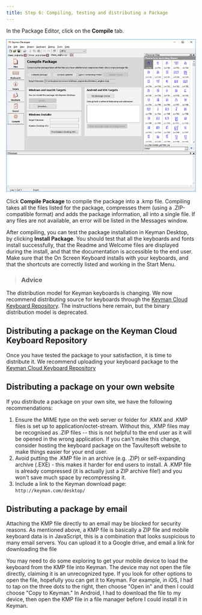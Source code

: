 ```yaml
---
title: Step 6: Compiling, testing and distributing a Package
---
```


In the Package Editor, click on the **Compile** tab.

![](/cdn/dev/img/developer/100/tutorial_distribute_keyboard_compile.png)

Click **Compile Package** to compile the
package into a .kmp file. Compiling takes all the files listed for the
package, compresses them (using a .ZIP-compatible format) and adds the
package information, all into a single file. If any files are not
available, an error will be listed in the Messages window.

After compiling, you can test the package installation in Keyman
Desktop, by clicking **Install Package**. You
should test that all the keyboards and fonts install successfully, that
the Readme and Welcome files are displayed during the install, and that
the documentation is accessible to the end user. Make sure that the On
Screen Keyboard installs with your keyboards, and that the shortcuts are
correctly listed and working in the Start Menu.

> ### Advice
The distribution model for Keyman keyboards is changing. We now
recommend distributing source for keyboards through the [Keyman Cloud Keyboard Repository](/developer/keyboards/). The instructions here
remain, but the binary distribution model is deprecated.

## Distributing a package on the Keyman Cloud Keyboard Repository

Once you have tested the package to your satisfaction, it is time to
distribute it. We recommend uploading your keyboard package to the
[Keyman Cloud Keyboard Repository](/developer/keyboards/)

## Distributing a package on your own website

If you distribute a package on your own site, we have the following
recommendations:

1.  Ensure the MIME type on the web server or folder for .KMX and .KMP
    files is set up to application/octet-stream. Without this, .KMP
    files may be recognised as .ZIP files -- this is not helpful to the
    end user as it will be opened in the wrong application. If you can't
    make this change, consider hosting the keyboard package on the
    Tavultesoft website to make things easier for your end user.
2.  Avoid putting the .KMP file in an archive (e.g. .ZIP) or
    self-expanding archive (.EXE) - this makes it harder for end users
    to install. A .KMP file is already compressed (it is actually just a
    ZIP archive file!) and you won't save much space by recompressing
    it.
3.  Include a link to the Keyman download page:
    `http://keyman.com/desktop/`

## Distributing a package by email

Attaching the KMP file directly to an email may be blocked for security
reasons. As mentioned above, a KMP file is basically a ZIP file and
mobile keyboard data is in JavaScript, this is a combination that looks
suspicious to many email servers. You can upload it to a Google drive,
and email a link for downloading the file

You may need to do some exploring to get your mobile device to load the
keyboard from the KMP file into Keyman. The device may not open the file
directly, claiming it is an unrecognized type. If you look for other
options to open the file, hopefully you can get it to Keyman. For
example, in iOS, I had to tap on the three dots to the right, then
choose "Open in" and then I could choose "Copy to Keyman." In Android, I
had to download the file to my device, then open the KMP file in a file
manager before I could install it in Keyman.